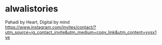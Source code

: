 # alwalistories
Pahadi by Heart, Digital by mind
https://www.instagram.com/invites/contact/?utm_source=ig_contact_invite&utm_medium=copy_link&utm_content=yysx1ye
